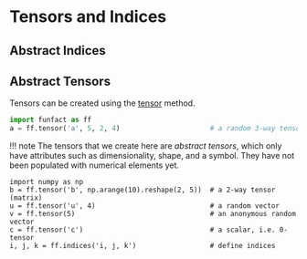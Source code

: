 # Tensors and Indices

## Abstract Indices


## Abstract Tensors

Tensors can be created using the [tensor](funfact.tensor) method.

``` py
import funfact as ff
a = ff.tensor('a', 5, 2, 4)                      # a random 3-way tensor
```
!!! note
    The tensors that we create here are *abstract tensors*, which only have attributes such as dimensionality, shape, and a symbol. They have not been populated with numerical elements yet.

```
import numpy as np
b = ff.tensor('b', np.arange(10).reshape(2, 5))  # a 2-way tensor (matrix)
u = ff.tensor('u', 4)                            # a random vector
v = ff.tensor(5)                                 # an anonymous random vector
c = ff.tensor('c')                               # a scalar, i.e. 0-tensor
i, j, k = ff.indices('i, j, k')                  # define indices
```

